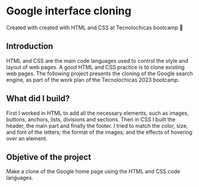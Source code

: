 # Google interface cloning
Created with created with HTML and CSS at Tecnolochicas bootcamp 💜

## Introduction 
HTML and CSS are the main code languages ​​used to control the style and layout of web pages. A good HTML and CSS practice is to clone existing web pages. The following project presents the cloning of the Google search engine, as part of the work plan of the Tecnolochicas 2023 bootcamp.

## What did I build?
First I worked in HTML to add all the necessary elements, such as images, buttons, anchors, lists, divisions and sections. Then in CSS I built the header, the main part and finally the footer. I tried to match the color, size, and font of the letters; the format of the images; and the effects of hovering over an element.

## Objetive of the project
Make a clone of the Google home page using the HTML and CSS code languages.
